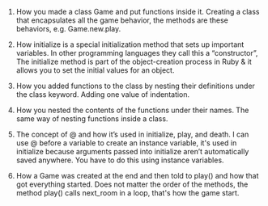 1. How you made a class Game and put functions inside it.
Creating a class that encapsulates all the game behavior, the methods
are these behaviors, e.g. Game.new.play.

2. How initialize is a special initialization method that sets up important variables.
In other programming languages they call this a “constructor”, The initialize method is part
of the object-creation process in Ruby & it allows you to set the initial values for an object.

3. How you added functions to the class by nesting their definitions under the class keyword.
Adding one value of indentation.

4. How you nested the contents of the functions under their names.
The same way of nesting functions inside a class.

5. The concept of @ and how it’s used in initialize, play, and death.
I can use @ before a variable to create an instance variable, it's used in initialize
because arguments passed into initialize aren’t automatically saved anywhere.
You have to do this using instance variables.

6. How a Game was created at the end and then told to play() and how that got everything started.
Does not matter the order of the methods, the method play() calls next_room in a loop,
that's how the game start.
